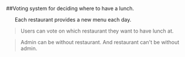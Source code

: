 ##Voting system for deciding where to have a lunch.
<ul>Each restaurant provides a new menu each day.</ul>

>Users can vote on which restaurant they want to have lunch at.

> Admin can be without restaurant. 
> And restaurant can't be without admin.